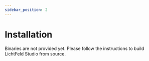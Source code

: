 ```yaml
---
sidebar_position: 2
---
```

# Installation

Binaries are not provided yet. Please follow the instructions to build LichtFeld Studio from source.
